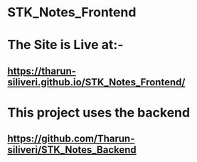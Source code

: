 # STK_Notes_Frontend
# The Site is Live at:-
## https://tharun-siliveri.github.io/STK_Notes_Frontend/

# This project uses the backend 
## https://github.com/Tharun-siliveri/STK_Notes_Backend
